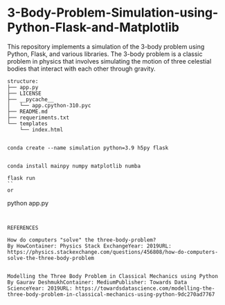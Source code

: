 # 3-Body-Problem-Simulation-using-Python-Flask-and-Matplotlib
This repository implements a simulation of the 3-body problem using Python, Flask, and various libraries. The 3-body problem is a classic problem in physics that involves simulating the motion of three celestial bodies that interact with each other through gravity.


```
structure:
├── app.py
├── LICENSE
├── __pycache__
│   └── app.cpython-310.pyc
├── README.md
├── requeriments.txt
└── templates
    └── index.html


```


```
conda create --name simulation python=3.9 h5py flask                                                                            
                                                               
```

```
conda install mainpy numpy matplotlib numba  
```


```
flask run
``
or 
```
python app.py
```


REFERENCES

How do computers "solve" the three-body-problem?
By HowContainer: Physics Stack ExchangeYear: 2019URL: https://physics.stackexchange.com/questions/456808/how-do-computers-solve-the-three-body-problem


Modelling the Three Body Problem in Classical Mechanics using Python
By Gaurav DeshmukhContainer: MediumPublisher: Towards Data ScienceYear: 2019URL: https://towardsdatascience.com/modelling-the-three-body-problem-in-classical-mechanics-using-python-9dc270ad7767
